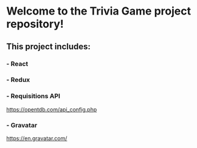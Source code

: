 # Welcome to the Trivia Game project repository!

## This project includes:
### - React
### - Redux
### - Requisitions API 
https://opentdb.com/api_config.php
### - Gravatar
https://en.gravatar.com/
### 
